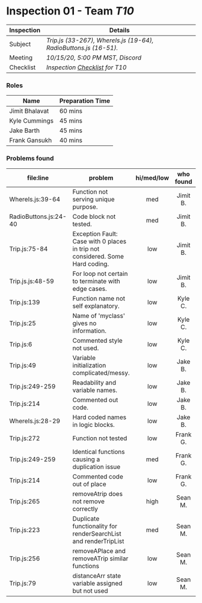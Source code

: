 # Inspection 01 - Team *T10* 
 
| Inspection | Details |
| ----- | ----- |
| Subject | *Trip.js (33-267), WhereIs.js (19-64), RadioButtons.js (16-51).* |
| Meeting | *10/15/20, 5:00 PM MST, Discord* |
| Checklist | *Inspection [Checklist](https://github.com/csucs314f20/t10/blob/master/reports/checklist.md) for T10* |

### Roles

| Name | Preparation Time |
| ---- | ---- |
| Jimit Bhalavat | 60 mins |
| Kyle Cummings  | 45 mins  |
| Jake Barth  | 45 mins  |
| Frank Gansukh | 40 mins |

### Problems found

| file:line | problem | hi/med/low | who found | github#  |
| --- | --- | :---: | :---: | --- |
| WhereIs.js:39-64 | Function not serving unique purpose. | med | Jimit B. | |
| RadioButtons.js:24-40 | Code block not tested. | med | Jimit B. | |
| Trip.js:75-84 | Exception Fault: Case with 0 places in trip not considered. Some Hard coding. | low | Jimit B. | |
| Trip.js.js:48-59 | For loop not certain to terminate with edge cases. | low | Jimit B. | |
| Trip.js:139| Function name not self explanatory. | low | Kyle C. | |
| Trip.js:25| Name of 'myclass' gives no information. | low | Kyle C. | |
| Trip.js:6| Commented style not used. | low | Kyle C. | |
| Trip.js:49 | Variable initialization complicated/messy. | low | Jake B. | |
| Trip.js:249-259 | Readability and variable names. | low | Jake B. | |
| Trip.js:214 | Commented out code. | low | Jake B. | |
| WhereIs.js:28-29 | Hard coded names in logic blocks. | low | Jake B. | |
| Trip.js:272 | Function not tested | low | Frank G. | |
| Trip.js:249-259 | Identical functions causing a duplication issue | med | Frank G. | |
| Trip.js:214 | Commented code out of place | low | Frank G. | |
| Trip.js:265 | removeAtrip does not remove correctly | high | Sean M. | |
| Trip.js:223 | Duplicate functionality for renderSearchList and renderTripList  | med | Sean M. | |
| Trip.js:256 | removeAPlace and removeATrip similar functions | low | Sean M. | |
| Trip.js:79 | distanceArr state variable assigned but not used | low | Sean M. | |
